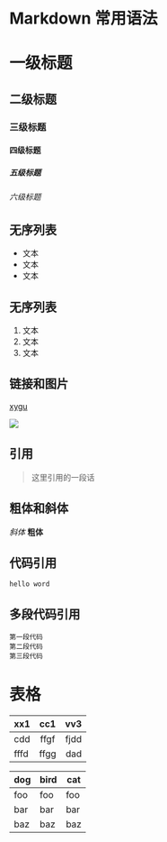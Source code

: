 # Markdown 常用语法


# 一级标题
## 二级标题
### 三级标题
#### 四级标题
##### 五级标题
###### 六级标题

## 无序列表
- 文本
- 文本
- 文本

## 无序列表
1. 文本
2. 文本
3. 文本

## 链接和图片
[xygu](http://www.xygu.cn)


![](http://upload-images.jianshu.io/upload_images/259-0ad0d0bfc1c608b6.jpg?imageMogr2/auto-orient/strip%7CimageView2/2/w/1240)

## 引用
> 这里引用的一段话

## 粗体和斜体
 *斜体* **粗体**

## 代码引用
`hello word`

## 多段代码引用
```
第一段代码 
第二段代码
第三段代码
```
# 表格
| xx1	| cc1	| vv3	|
| ----- |:-----:| -----:|
| cdd	| ffgf	| fjdd	|
| fffd	| ffgg	| dad	|

dog | bird | cat
----|------|----
foo | foo  | foo
bar | bar  | bar
baz | baz  | baz


